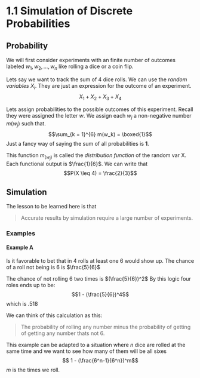 # 1.1 Simulation of Discrete Probabilities
## Probability
We will first consider experiments with an finite number of outcomes labeled $w_1, w_2, \dotso, w_n$ like rolling a dice or a coin flip.

Lets say we want to track the sum of 4 dice rolls.
We can use the *random variables* $X_i$. They are just an expression for the outcome of an experiment. 
$$X_1 + X_2 + X_3 + X_4$$

Lets assign probabilities to the possible outcomes of this experiment. Recall they were assigned the letter $w$. We assign each $w_j$ a non-negative number $m(w_j)$ such that.
$$\sum_{k = 1}^{6} m(w_k) = \boxed{1}$$
Just a fancy way of saying the sum of all probabilities is **1**.

This function $m_(w_j)$ is called the *distribution function* of the random var X. Each functional output is $\frac{1}{6}$.
We can write that 
$$P(X \leq 4) = \frac{2}{3}$$


## Simulation
The lesson to be learned here is that 
>Accurate results by simulation require a large number of experiments.

### Examples

#### Example A
Is it favorable to bet that in 4 rolls at least one 6 would show up.
The chance of a roll not being is 6 is $\frac{5}{6}$

The chance of not rolling 6 two times is $(\frac{5}{6})^2$
By this logic four roles ends up to be: 
$$1 - (\frac{5}{6})^4$$
which is $.518$

We can think of this calculation as this:
>The probability of rolling any number minus the probability of getting of getting any number thats not 6.

This example can be adapted to a situation where $n$ dice are rolled at the same time and we want to see how many of them will be all sixes
$$ 1 - (\frac{6^n-1}{6^n})^m$$ 
$m$ is the times we roll.

